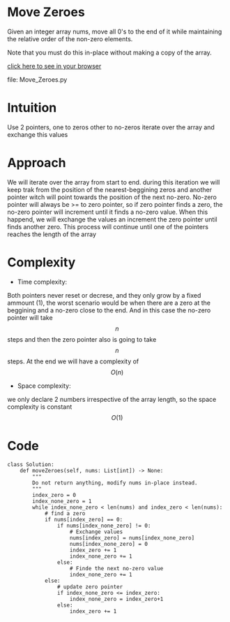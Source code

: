 # Move Zeroes
Given an integer array nums, move all 0's to the end of it while maintaining the relative order of the non-zero elements.

Note that you must do this in-place without making a copy of the array.

[click here to see in your browser](https://leetcode.com/problems/move-zeroes/description/)

file: Move_Zeroes.py

# Intuition
<!-- Describe your first thoughts on how to solve this problem. -->
Use 2 pointers, one to zeros other to no-zeros iterate over the array and exchange  this values

# Approach
<!-- Describe your approach to solving the problem. -->
We will iterate over the array from start to end.
during this iteration we will keep trak from the position of the nearest-beggining zeros and another pointer witch will point towards the position of the next no-zero.
No-zero pointer will always be >= to zero pointer, so if zero pointer finds a zero, the no-zero pointer will increment until it finds a no-zero value. When this happend, we will exchange the values an increment the zero pointer until finds another zero.
This process will continue until one of the pointers reaches the length of the array

# Complexity
- Time complexity:
<!-- Add your time complexity here, e.g. $$O(n)$$ -->
Both pointers never reset or decrese, and they only grow by a fixed ammount (1), the worst scenario would be when there are a zero at the beggining and a no-zero close to the end. And in this case the no-zero pointer will take $$n$$ steps and then the zero pointer also is going to take $$n$$ steps.
At the end we will have a complexity of $$O(n)$$ 

- Space complexity:
<!-- Add your space complexity here, e.g. $$O(n)$$ -->
we only declare 2 numbers irrespective of the array length, so the space complexity is constant $$O(1)$$
# Code
```
class Solution:
    def moveZeroes(self, nums: List[int]) -> None:
        """
        Do not return anything, modify nums in-place instead.
        """
        index_zero = 0
        index_none_zero = 1
        while index_none_zero < len(nums) and index_zero < len(nums):
            # find a zero
            if nums[index_zero] == 0:
                if nums[index_none_zero] != 0:
                    # Exchange values
                    nums[index_zero] = nums[index_none_zero]
                    nums[index_none_zero] = 0
                    index_zero += 1
                    index_none_zero += 1
                else:
                    # Finde the next no-zero value
                    index_none_zero += 1
            else:
                # update zero pointer
                if index_none_zero <= index_zero:
                    index_none_zero = index_zero+1
                else:
                    index_zero += 1

                
```
